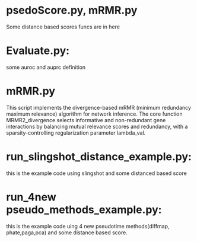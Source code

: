 
# psedoScore.py, mRMR.py

Some distance based scores funcs are in here

# Evaluate.py:
some auroc and auprc definition

# mRMR.py
This script implements the divergence-based mRMR (minimum redundancy maximum relevance) algorithm for network inference. The core function MRMR2_divergence selects informative and non-redundant gene interactions by balancing mutual relevance scores and redundancy, with a sparsity-controlling regularization parameter lambda_val.

# run_slingshot_distance_example.py: 
this is the example code using slingshot and some distanced based score

# run_4new pseudo_methods_example.py:
this is the example code uing 4 new pseudotime methods(diffmap, phate,paga,pca) and some distance based score.




